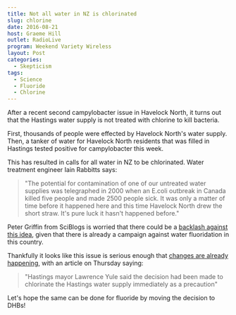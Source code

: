 ```yaml
---
title: Not all water in NZ is chlorinated
slug: chlorine
date: 2016-08-21
host: Graeme Hill
outlet: RadioLive
program: Weekend Variety Wireless
layout: Post
categories:
  - Skepticism
tags:
  - Science
  - Fluoride
  - Chlorine
---
```


After a recent second campylobacter issue in Havelock North, it turns out that the Hastings water supply is not treated with chlorine to kill bacteria.

<!-- more -->

First, thousands of people were effected by Havelock North's water supply. Then, a tanker of water for Havelock North residents that was filled in Hastings tested positive for campylobacter this week.

This has resulted in calls for all water in NZ to be chlorinated. Water treatment engineer Iain Rabbitts says:

> "The potential for contamination of one of our untreated water supplies was telegraphed in 2000 when an E.coli outbreak in Canada killed five people and made 2500 people sick. It was only a matter of time before it happened here and this time Havelock North drew the short straw. It's pure luck it hasn't happened before."

Peter Griffin from SciBlogs is worried that there could be a [backlash against this idea](http://sciblogs.co.nz/griffins-gadgets/2016/08/18/chlorine-next-chemical-battleground/), given that there is already a campaign against water fluoridation in this country.

Thankfully it looks like this issue is serious enough that [changes are already happening](http://www.nzherald.co.nz/nz/news/article.cfm?c_id=1&objectid=11696404), with an article on Thursday saying:

> "Hastings mayor Lawrence Yule said the decision had been made to chlorinate the Hastings water supply immediately as a precaution"

Let's hope the same can be done for fluoride by moving the decision to DHBs!
